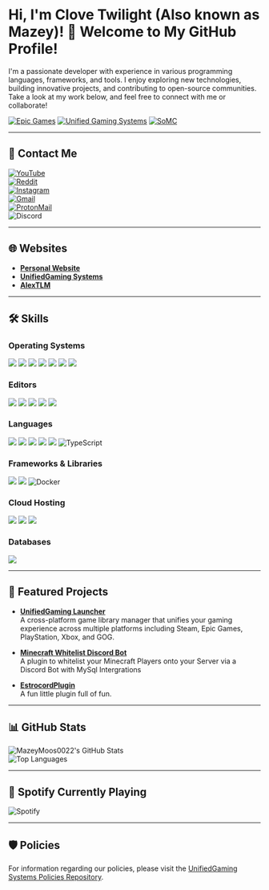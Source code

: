 # Hi, I'm Clove Twilight (Also known as Mazey)! 👋 Welcome to My GitHub Profile!

I'm a passionate developer with experience in various programming languages, frameworks, and tools. I enjoy exploring new technologies, building innovative projects, and contributing to open-source communities. Take a look at my work below, and feel free to connect with me or collaborate!

[![Epic Games](https://img.shields.io/badge/EpicGames-Developer-blue)](https://github.com/EpicGames)
[![Unified Gaming Systems](https://img.shields.io/badge/UnifiedGaming%20Systems-CEO-brightgreen)](https://github.com/UnifiedGaming-Systems)
[![SoMC](https://img.shields.io/badge/SoMC-Linux%20Admin%20%26%20Contributor-red)](https://github.com/SocialMinecraft)

---

## 📩 Contact Me

[![YouTube](https://img.shields.io/badge/MazeyMoos0022-%23FF0000.svg?logo=YouTube&logoColor=white)](https://www.youtube.com/@mazeymoos0022)  
[![Reddit](https://img.shields.io/badge/MazeyMoos0022-FF4500?logo=reddit&logoColor=white)](https://www.reddit.com/u/mazeymoos0022)  
[![Instagram](https://img.shields.io/badge/mazeymoos0022-%23E4405F.svg?logo=Instagram&logoColor=white)](https://www.instagram.com/mazeymoos0022)  
[![Gmail](https://img.shields.io/badge/-mazeymoos0022%40gmail.com-c71610?logo=Gmail&)](mailto:mazeymoos0022@gmail.com)  
[![ProtonMail](https://img.shields.io/badge/mazeymoos0022%40proton.me-6D4AFF?logo=protonmail&logoColor=fff)](mailto:mazeymoos0022@proton.me)  
![Discord](https://img.shields.io/badge/mazeymoos0022-%235865F2.svg?&logo=discord&logoColor=white)

---

## 🌐 Websites

- [**Personal Website**](https://www.mazeymoos.com)  
- [**UnifiedGaming Systems**](https://www.unifiedgaming-systems.co.uk)
- [**AlexTLM**](https://www.alextlm.co.uk)

---

## 🛠️ Skills

### **Operating Systems**
![](https://img.shields.io/badge/Debian-A81D33?logo=debian&logoColor=fff) ![](https://img.shields.io/badge/iOS-000000?&logo=apple&logoColor=white) ![](https://img.shields.io/badge/Windows-0078D6.svg?logo=Windows&logoColor=black) ![](https://img.shields.io/badge/Ubuntu-E95420.svg?logo=Ubuntu&logoColor=black) ![](https://img.shields.io/badge/Kali%20Linux-557C94?logo=kalilinux&logoColor=fff) ![](https://img.shields.io/badge/Linux%20Mint-87CF3E?logo=linuxmint&logoColor=fff) ![](https://img.shields.io/badge/NixOS-5277C3?logo=nixos&logoColor=fff)

### **Editors**
![](https://img.shields.io/badge/Visual%20Studio%20Code-0078d7.svg?logo=visual-studio-code&logoColor=white) ![](https://img.shields.io/badge/IntelliJIDEA-000000.svg?logo=intellij-idea&logoColor=white) ![](https://img.shields.io/badge/Replit-F26207?logo=replit&logoColor=fff) ![](https://img.shields.io/badge/Sublime%20Text-%23575757.svg?logo=sublime-text&logoColor=important) ![](https://custom-icon-badges.demolab.com/badge/Visual%20Studio-5C2D91.svg?&logo=visual-studio&logoColor=white)

### **Languages**
![](https://img.shields.io/badge/JavaScript-F7DF1E.svg?logo=javascript&logoColor=black) ![](https://img.shields.io/badge/Python-31A8FF.svg?logo=python&logoColor=white) ![](https://img.shields.io/badge/Java-%23ED8B00.svg?logo=openjdk&logoColor=white) ![](https://img.shields.io/badge/YAML-CB171E?logo=yaml&logoColor=fff) ![](https://img.shields.io/badge/CSS-1572B6?logo=css3&logoColor=fff) ![TypeScript](https://img.shields.io/badge/TypeScript-3178C6?logo=typescript&logoColor=fff)

### **Frameworks & Libraries**
![](https://img.shields.io/badge/Node.js-43853D.svg?logo=node.js&logoColor=white) ![](https://img.shields.io/badge/Discord.js-512BD4.svg?logo=Discord&logoColor=white) ![Docker](https://img.shields.io/badge/Docker-2496ED?logo=docker&logoColor=fff)

### **Cloud Hosting**
![](https://img.shields.io/badge/Oracle%20Cloud-F80000?logo=oracle&logoColor=white) ![](https://img.shields.io/badge/Google%20Cloud-4285F4?logo=google-cloud&logoColor=white) ![](https://img.shields.io/badge/Microsoft%20Azure-0078D4?logo=microsoft-azure&logoColor=white)

### **Databases**
![](https://img.shields.io/badge/MySQL-4479A1?logo=mysql&logoColor=fff)

---

## 🚀 Featured Projects

- **[UnifiedGaming Launcher](https://github.com/UnifiedGaming-Systems/unifiedgaming-launcher)**  
  A cross-platform game library manager that unifies your gaming experience across multiple platforms including Steam, Epic Games, PlayStation, Xbox, and GOG.

- **[Minecraft Whitelist Discord Bot](https://github.com/CloveTwilight3/Minecraft-Whitelist-Discord-Bot)**  
  A plugin to whitelist your Minecraft Players onto your Server via a Discord Bot with MySql Intergrations

- **[EstrocordPlugin](https://github.com/CloveTwilight3/EstrocordPlugin)**  
  A fun little plugin full of fun.

---

## 📊 GitHub Stats

![MazeyMoos0022's GitHub Stats](https://github-readme-stats.vercel.app/api?username=clovetwilight3&theme=dracula&show_icons=true)  
![Top Languages](https://github-readme-stats.vercel.app/api/top-langs/?username=clovetwilight3&layout=compact&theme=dracula)

---

## 🎵 Spotify Currently Playing

![Spotify](https://spotify-github-profile.kittinanx.com/api/view?uid=x060f5w4ftwv8zc8fi9662t70&cover_image=true&theme=default&show_offline=false&background_color=121212&interchange=false)

---

## 🛡️ Policies

For information regarding our policies, please visit the [UnifiedGaming Systems Policies Repository](https://github.com/UnifiedGaming-Systems/policies).

